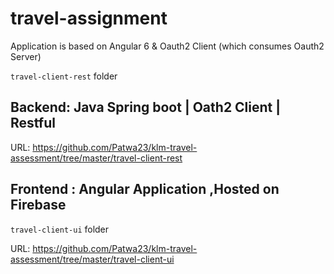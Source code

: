 # travel-assignment
Application  is based on Angular 6 &amp; Oauth2 Client (which consumes Oauth2 Server)

`travel-client-rest` folder
## Backend: Java Spring boot | Oath2 Client | Restful

URL: https://github.com/Patwa23/klm-travel-assessment/tree/master/travel-client-rest

## Frontend : Angular Application ,Hosted on Firebase 
`travel-client-ui` folder

URL: https://github.com/Patwa23/klm-travel-assessment/tree/master/travel-client-ui


